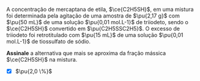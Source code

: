 A concentração de mercaptana de etila, $\ce{C2H5SH}$, em uma mistura foi determinada pela agitação de uma amostra de $\pu{2,17 g}$ com $\pu{50 mL}$ de uma solução $\pu{0,01 mol.L-1}$ de triiodeto, sendo o $\ce{C2H5SH}$ convertido em $\pu{C2H5SSC2H5}$. O excesso de triiodeto foi retrotitulado com $\pu{15 mL}$ de uma solução $\pu{0,01 mol.L-1}$ de tiossulfato de sódio.

**Assinale** a alternativa que mais se aproxima da fração mássica $\ce{C2H5SH}$ na mistura.

- [x] $\pu{2,0 \%}$
